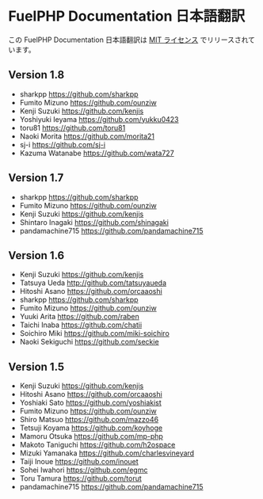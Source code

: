 # FuelPHP Documentation 日本語翻訳

この FuelPHP Documentation 日本語翻訳は [MIT ライセンス](http://opensource.org/licenses/MIT) でリリースされています。

## Version 1.8

* sharkpp <https://github.com/sharkpp>
* Fumito Mizuno <https://github.com/ounziw>
* Kenji Suzuki <https://github.com/kenjis>
* Yoshiyuki Ieyama <https://github.com/yukku0423>
* toru81 <https://github.com/toru81>
* Naoki Morita <https://github.com/morita21>
* sj-i <https://github.com/sj-i>
* Kazuma Watanabe <https://github.com/wata727>

## Version 1.7

* sharkpp <https://github.com/sharkpp>
* Fumito Mizuno <https://github.com/ounziw>
* Kenji Suzuki <https://github.com/kenjis>
* Shintaro Inagaki <https://github.com/shinagaki>
* pandamachine715 <https://github.com/pandamachine715>

## Version 1.6

* Kenji Suzuki <https://github.com/kenjis>
* Tatsuya Ueda <http://github.com/tatsuyaueda>
* Hitoshi Asano <https://github.com/orcaaoshi>
* sharkpp <https://github.com/sharkpp>
* Fumito Mizuno <https://github.com/ounziw>
* Yuuki Arita <https://github.com/raben>
* Taichi Inaba <https://github.com/chatii>
* Soichiro Miki <https://github.com/miki-soichiro>
* Naoki Sekiguchi <https://github.com/seckie>

## Version 1.5

* Kenji Suzuki <https://github.com/kenjis>
* Hitoshi Asano <https://github.com/orcaaoshi>
* Yoshiaki Sato <https://github.com/yoshiakist>
* Fumito Mizuno <https://github.com/ounziw>
* Shiro Matsuo <https://github.com/mazzo46>
* Tetsuji Koyama <https://github.com/koyhoge>
* Mamoru Otsuka <https://github.com/mp-php>
* Makoto Taniguchi <https://github.com/h2ospace>
* Mizuki Yamanaka <https://github.com/charlesvineyard>
* Taiji Inoue <https://github.com/inouet>
* Sohei Iwahori <https://github.com/egmc>
* Toru Tamura <https://github.com/torut>
* pandamachine715 <https://github.com/pandamachine715>
